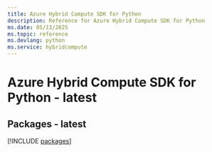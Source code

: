 ```yaml
---
title: Azure Hybrid Compute SDK for Python
description: Reference for Azure Hybrid Compute SDK for Python
ms.date: 05/13/2025
ms.topic: reference
ms.devlang: python
ms.service: hybridcompute
---
```

# Azure Hybrid Compute SDK for Python - latest
## Packages - latest
[!INCLUDE [packages](hybrid-compute-index.md)]